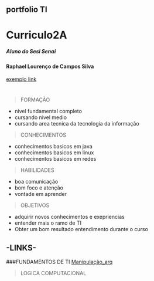 <h2> portfolio TI </h2>
<h1> Curriculo2A </h1>
<h5> Aluno do Sesi Senai </h5>
<h4>Raphael Lourenço de Campos Silva</h4>

[exemplo link](fundamentosTI/exemplos.sh)

#

> FORMAÇÃO

* nivel fundamental completo
* cursando nivel medio 
* cursando area tecnica da tecnologia da informação


> CONHECIMENTOS

* conhecimentos basicos em java
* conhecimentos basicos em linux
* conhecimentos basicos em redes


> HABILIDADES 

* boa comunicação 
* bom foco e atenção 
* vontade em aprender 

> OBJETIVOS

* adquirir novos conhecimentos e exepriencias 
* entender mais o ramo de TI
* Obter um bom resultado entendimento durante o curso

## -LINKS-
###FUNDAMENTOS DE TI
[Manipulação_arq](FundamentosTi/exemplos/Sequencialatén.sh)


>LOGICA COMPUTACIONAL 

